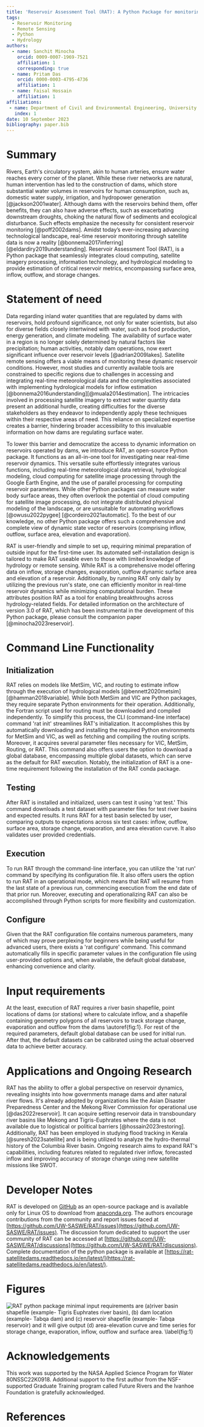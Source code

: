 ```yaml
---
title: 'Reservoir Assessment Tool (RAT): A Python Package for monitoring the dynamic state of reservoirs and analyzing dam operations'
tags:
  - Reservoir Monitoring
  - Remote Sensing
  - Python
  - Hydrology
authors:
  - name: Sanchit Minocha
    orcid: 0009-0007-1969-7521
    affiliation: 1
    corresponding: true 
  - name: Pritam Das
    orcid: 0000-0003-4795-4736
    affiliation: 1
  - name: Faisal Hossain 
    affiliation: 1
affiliations:
 - name: Department of Civil and Environmental Engineering, University of Washington, USA
   index: 1
date: 10 September 2023
bibliography: paper.bib
---
```



# Summary 

Rivers, Earth's circulatory system, akin to human arteries, ensure water reaches every corner of the planet. While these river networks are natural, human intervention has led to the construction of dams, which store substantial water volumes in reservoirs for human consumption, such as, domestic water supply, irrigation, and hydropower generation [@jackson2001water]. Although dams with the reservoirs behind them, offer benefits, they can also have adverse effects, such as exacerbating downstream droughts, choking the natural flow of sediments and ecological disturbance. Such effects emphasize the necessity for consistent reservoir monitoring [@poff2002dams]. Amidst today’s ever-increasing advancing technological landscape, real-time reservoir monitoring through satellite data is now a reality [@bonnema2017inferring] [@eldardiry2019understanding]. Reservoir Assessment Tool (RAT), is a Python package that seamlessly integrates cloud computing, satellite imagery processing, information technology, and hydrological modeling to provide estimation of critical reservoir metrics, encompassing surface area, inflow, outflow, and storage changes.

# Statement of need

Data regarding inland water quantities that are regulated by dams with reservoirs, hold profound significance, not only for water scientists, but also for diverse fields closely intertwined with water, such as food production, energy generation, and climate modeling. The availability of surface water in a region is no longer solely determined by natural factors like precipitation; human activities, notably dam operations, now exert significant influence over reservoir levels [@adrian2009lakes]. Satellite remote sensing offers a viable means of monitoring these dynamic reservoir conditions. However, most studies and currently available tools are constrained to specific regions due to challenges in accessing and integrating real-time meteorological data and the complexities associated with implementing hydrological models for inflow estimation [@bonnema2016understanding][@muala2014estimation]. The intricacies involved in processing satellite imagery to extract water quantity data present an additional hurdle, creating difficulties for the diverse stakeholders as they endeavor to independently apply these techniques within their respective areas of need. This reliance on specialized expertise creates a barrier, hindering broader accessibility to this invaluable information on how dams are regulating surface water.

To lower this barrier and democratize the access to dynamic information on reservoirs operated by dams, we introduce RAT, an open-source Python package. It functions as an all-in-one tool for investigating near real-time reservoir dynamics. This versatile suite effortlessly integrates various functions, including real-time meteorological data retrieval, hydrological modeling, cloud computing for satellite image processing through the Google Earth Engine, and the use of parallel processing for computing reservoir parameters. While other Python packages can measure water body surface areas, they often overlook the potential of cloud computing for satellite image processing, do not integrate distributed physical modeling of the landscape, or are unsuitable for automating workflows [@owusu2022pygee] [@cordeiro2021automatic]. To the best of our knowledge, no other Python package offers such a comprehensive and complete view of dynamic state vector of reservoirs (comprising inflow, outflow, surface area, elevation and evaporation).

RAT is user-friendly and simple to set up, requiring minimal preparation of outside input for the first-time user. Its automated self-installation design is tailored to make RAT  useable even to those with limited knowledge of hydrology or remote sensing. While RAT is a comprehensive model offering data on inflow, storage changes, evaporation, outflow dynamic surface area and elevation of a reservoir. Additionally, by running RAT only daily by utilizing the previous run's state, one can efficiently monitor in real-time reservoir dynamics while minimizing computational burden. These attributes position RAT as a tool for enabling breakthroughs across hydrology-related fields. For detailed information on the architecture of version 3.0 of RAT, which has been instrumental in the development of this Python package, please consult the companion paper [@minocha2023reservoir].

# Command Line Functionality 

## Initialization

RAT relies on models like MetSim, VIC, and routing to estimate inflow through the execution of hydrological models [@bennett2020metsim] [@hamman2018variable]. While both MetSim and VIC are Python packages, they require separate Python environments for their operation. Additionally, the Fortran script used for routing must be downloaded and compiled independently. To simplify this process, the CLI (command-line interface) command 'rat init' streamlines RAT's initialization. It accomplishes this by automatically downloading and installing the required Python environments for MetSim and VIC, as well as fetching and compiling the routing scripts. Moreover, it acquires several parameter files necessary for VIC, MetSim, Routing, or RAT. This command also offers users the option to download a global database, encompassing multiple global datasets, which can serve as the default for RAT execution. Notably, the initialization of RAT is a one-time requirement following the installation of the RAT conda package.

## Testing

After RAT is installed and initialized, users can test it using 'rat test.' This command downloads a test dataset with parameter files for test river basins and expected results. It runs RAT for a test basin selected by user, comparing outputs to expectations across six test cases: inflow, outflow, surface area, storage change, evaporation, and area elevation curve. It also validates user provided credentials.

## Execution

To run RAT through the command-line interface, you can utilize the 'rat run' command by specifying its configuration file. It also offers users the option to run RAT in an operational mode, which means that RAT will resume from the last state of a previous run, commencing execution from the end date of that prior run. Moreover, executing and operationalizing RAT can also be accomplished through Python scripts for more flexibility and customization.

## Configure

Given that the RAT configuration file contains numerous parameters, many of which may prove perplexing for beginners while being useful for advanced users, there exists a 'rat configure' command. This command automatically fills in specific parameter values in the configuration file using user-provided options and, when available, the default global database, enhancing convenience and clarity.

# Input requirements

At the least, execution of RAT requires a river basin shapefile, point locations of dams (or stations) where to calculate inflow, and a shapefile containing geometry polygons of all reservoirs to track storage change, evaporation and outflow from the dams \autoref{fig:1}. For rest of the required parameters, default global database can be used for initial run. After that, the default datasets can be calibrated using the actual observed data to achieve better accuracy. 

# Applications and Ongoing Research

RAT has the ability to offer a global perspective on reservoir dynamics, revealing insights into how governments manage dams and alter natural river flows. It's already adopted by organizations like the Asian Disaster Preparedness Center and the Mekong River Commission for operational use [@das2022reservoir]. It can acquire setting reservoir data in transboundary river basins like Mekong and Tigris-Euphrates where the data is not available due to logistical or political barriers [@hossain2023restoring]. Additionally, RAT has been employed in studying flood tracking in Kerala [@suresh2023satellite] and is being utilized to analyze the hydro-thermal history of the Columbia River basin. Ongoing research aims to expand RAT's capabilities, including features related to regulated river inflow, forecasted inflow and improving accuracy of storage change using new satellite missions like SWOT.

# Developer Notes

RAT is developed on [GitHub](https://github.com/UW-SASWE/RAT) as an open-source package and is available only for Linux OS to download from [anaconda.org](https://anaconda.org/conda-forge/rat). The authors encourage contributions from the community and report issues faced at [https://github.com/UW-SASWE/RAT/issues](https://github.com/UW-SASWE/RAT/issues). The discussion forum dedicated to support the user community of RAT can be accessed at [https://github.com/UW-SASWE/RAT/discussions](https://github.com/UW-SASWE/RAT/discussions). Complete documentation of the python package is available at [https://rat-satellitedams.readthedocs.io/en/latest/](https://rat-satellitedams.readthedocs.io/en/latest/). 

# Figures

![RAT python package minimal input requirements are (a)river basin shapefile (example- Tigris Euphrates river basin), (b) dam location (example- Tabqa dam) and (c) reservoir shapefile (example- Tabqa reservoir) and it will give output (d) area-elevation curve and time series for storage change, evaporation, inflow, outflow and surface area.  \label{fig:1}](figure_1.jpg)

# Acknowledgements

This work was supported by the NASA Applied Science Program for Water 80NSSC22K0918. Additional support to the first author from the NSF-supported Graduate Training program called Future Rivers and the Ivanhoe Foundation is gratefully acknowledged.

# References
